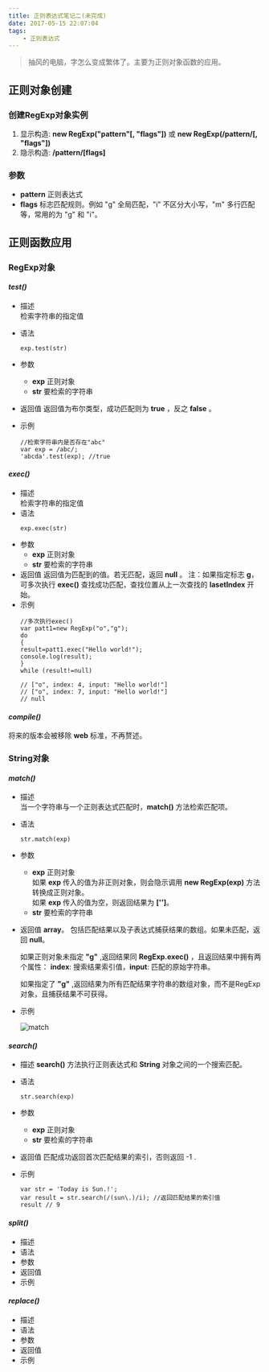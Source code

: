 ```yaml
---
title: 正则表达式笔记二(未完成)
date: 2017-05-15 22:07:04
tags:
    - 正则表达式
---
```

>抽风的电脑，字怎么变成繁体了。主要为正则对象函数的应用。

## 正则对象创建
### 创建RegExp对象实例  
1. 显示构造: **new RegExp("pattern"[, "flags"])** 或 **new RegExp(/pattern/[, "flags"])**
2. 隐示构造: **/pattern/[flags]**

### 参数
* **pattern** 正则表达式
* **flags**
    标志匹配规则。例如 "g" 全局匹配，"i" 不区分大小写，"m" 多行匹配等，常用的为 "g" 和 "i"。

<!--more-->

## 正则函数应用
### RegExp对象
#### *test()*
* 描述  
    检索字符串的指定值
* 语法
    ```
    exp.test(str)
    ```
* 参数
    * **exp** 正则对象
    * **str** 要检索的字符串

* 返回值
    返回值为布尔类型，成功匹配则为 **true** ，反之 **false** 。
* 示例
    ```
    //检索字符串内是否存在"abc"
    var exp = /abc/;
    'abcda'.test(exp); //true
    ```

#### *exec()*
* 描述  
    检索字符串的指定值
* 语法
    ```
    exp.exec(str)
    ```
* 参数
    * **exp** 正则对象
    * **str** 要检索的字符串
* 返回值
    返回值为匹配到的值。若无匹配，返回 **null** 。
    注：如果指定标志 **g**，可多次执行 **exec()** 查找成功匹配，查找位置从上一次查找的 **lasetIndex** 开始。
* 示例
    ```
    //多次执行exec()
    var patt1=new RegExp("o","g");
    do
    {
    result=patt1.exec("Hello world!");
    console.log(result);
    }
    while (result!=null)

    // ["o", index: 4, input: "Hello world!"]
    // ["o", index: 7, input: "Hello world!"]
    // null
    ```

#### *compile()*
将来的版本会被移除 **web** 标准，不再赘述。

### String对象
#### *match()*
* 描述  
    当一个字符串与一个正则表达式匹配时，**match()** 方法检索匹配项。
* 语法
    ```
    str.match(exp)
    ```
* 参数
    * **exp** 正则对象  
        如果 **exp** 传入的值为非正则对象，则会隐示调用 **new RegExp(exp)** 方法转换成正则对象。  
        如果 **exp** 传入的值为空，则返回结果为 **['']**。
    * **str** 要检索的字符串
* 返回值
    **array**。 包括匹配结果以及子表达式捕获结果的数组。如果未匹配，返回 **null**。  

    如果正则对象未指定 **"g"** ,返回结果同 **RegExp.exec()** ，且返回结果中拥有两个属性：
    **index**: 搜索结果索引值，**input**: 匹配的原始字符串。

    如果指定了 **"g"** ,返回结果为所有匹配结果字符串的数组对象，而不是RegExp对象，且捕获结果不可获得。
* 示例

    ![match](http://oh1bdpr59.bkt.clouddn.com/2017-5-15%20/match.png)

#### *search()*
* 描述
    **search()** 方法执行正则表达式和 **String** 对象之间的一个搜索匹配。
* 语法
    ```
    str.search(exp)
    ```
* 参数
    * **exp** 正则对象
    * **str** 要检索的字符串

* 返回值
    匹配成功返回首次匹配结果的索引，否则返回 -1 .
* 示例
    ```
    var str = 'Today is Sun.!';
    var result = str.search(/(sun\.)/i); //返回匹配结果的索引值
    result // 9
    ```

#### *split()*
* 描述
* 语法
* 参数
* 返回值
* 示例

#### *replace()*
* 描述
* 语法
* 参数
* 返回值
* 示例
